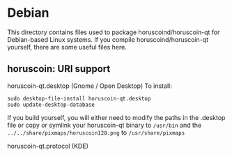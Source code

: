 
Debian
====================
This directory contains files used to package horuscoind/horuscoin-qt
for Debian-based Linux systems. If you compile horuscoind/horuscoin-qt yourself, there are some useful files here.

## horuscoin: URI support ##


horuscoin-qt.desktop  (Gnome / Open Desktop)
To install:

	sudo desktop-file-install horuscoin-qt.desktop
	sudo update-desktop-database

If you build yourself, you will either need to modify the paths in
the .desktop file or copy or symlink your horuscoin-qt binary to `/usr/bin`
and the `../../share/pixmaps/horuscoin128.png` to `/usr/share/pixmaps`

horuscoin-qt.protocol (KDE)

